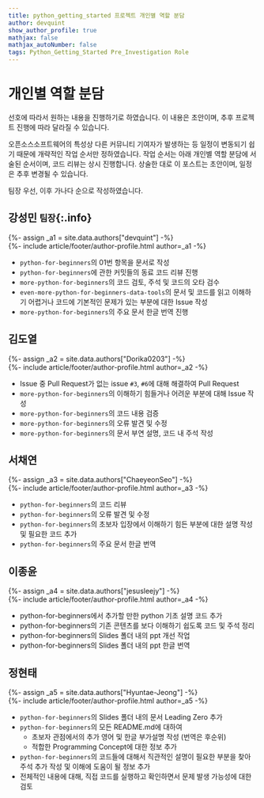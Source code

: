 ```yaml
---
title: python_getting_started 프로젝트 개인별 역할 분담
author: devquint
show_author_profile: true
mathjax: false
mathjax_autoNumber: false
tags: Python_Getting_Started Pre_Investigation Role
---
```


# 개인별 역할 분담

선호에 따라서 원하는 내용을 진행하기로 하였습니다. 이 내용은 초안이며, 추후 프로젝트 진행에 따라 달라질 수 있습니다.

오픈소스소프트웨어의 특성상 다른 커뮤니티 기여자가 발생하는 등 일정이 변동되기 쉽기 때문에 개략적인 작업 순서만 정하였습니다.
작업 순서는 아래 개인별 역할 분담에 서술된 순서이며, 코드 리뷰는 상시 진행합니다.
상술한 대로 이 포스트는 초안이며, 일정은 추후 변경될 수 있습니다.

팀장 우선, 이후 가나다 순으로 작성하였습니다.


## 강성민 `팀장`{:.info}

<div>{%- assign _a1 = site.data.authors["devquint"] -%}</div>
<div>{%- include article/footer/author-profile.html author=_a1 -%}</div>

- `python-for-beginners`의 01번 항목을 문서로 작성
- `python-for-beginners`에 관한 커밋들의 동료 코드 리뷰 진행
- `more-python-for-beginners`의 코드 검토, 주석 및 코드의 오타 검수
- `even-more-python-for-beginners-data-tools`의 문서 및 코드를 읽고 이해하기 어렵거나 코드에 기본적인 문제가 있는 부분에 대한 Issue 작성
- `more-python-for-beginners`의 주요 문서 한글 번역 진행


## 김도열

<div>{%- assign _a2 = site.data.authors["Dorika0203"] -%}</div>
<div>{%- include article/footer/author-profile.html author=_a2 -%}</div>

- Issue 중 Pull Request가 없는 issue `#3`, `#6`에 대해 해결하여 Pull Request
- `more-python-for-beginners`의 이해하기 힘들거나 어려운 부분에 대해 Issue 작성
- `more-python-for-beginners`의 코드 내용 검증
- `more-python-for-beginners`의 오류 발견 및 수정
- `more-python-for-beginners`의 문서 부연 설명, 코드 내 주석 작성



## 서채연

<div>{%- assign _a3 = site.data.authors["ChaeyeonSeo"] -%}</div>
<div>{%- include article/footer/author-profile.html author=_a3 -%}</div>

- `python-for-beginners`의 코드 리뷰
- `python-for-beginners`의 오류 발견 및 수정
- `python-for-beginners`의 초보자 입장에서 이해하기 힘든 부분에 대한 설명 작성 및 필요한 코드 추가
- `python-for-beginners`의 주요 문서 한글 번역



## 이종윤

<div>{%- assign _a4 = site.data.authors["jesusleejy"] -%}</div>
<div>{%- include article/footer/author-profile.html author=_a4 -%}</div>

- python-for-beginners에서 추가할 만한 python 기초 설명 코드 추가
- python-for-beginners의 기존 콘텐츠를 보다 이해하기 쉽도록 코드 및 주석 정리
- python-for-beginners의 Slides 폴더 내의 ppt 개선 작업
- python-for-beginners의 Slides 폴더 내의 ppt 한글 번역



## 정현태

<div>{%- assign _a5 = site.data.authors["Hyuntae-Jeong"] -%}</div>
<div>{%- include article/footer/author-profile.html author=_a5 -%}</div>

* `python-for-beginners`의 Slides 폴더 내의 문서 Leading Zero 추가 
* `python-for-beginners`의 모든 README.md에 대하여
	* 초보자 관점에서의 추가 영어 및 한글 부가설명 작성 (번역은 후순위)
	* 적합한 Programming Concept에 대한 정보 추가
* `python-for-beginners`의 코드들에 대해서 직관적인 설명이 필요한 부분을 찾아 주석 추가 작성 및 이해에 도움이 될 정보 추가
* 전체적인 내용에 대해, 직접 코드를 실행하고 확인하면서 문제 발생 가능성에 대한 검토
